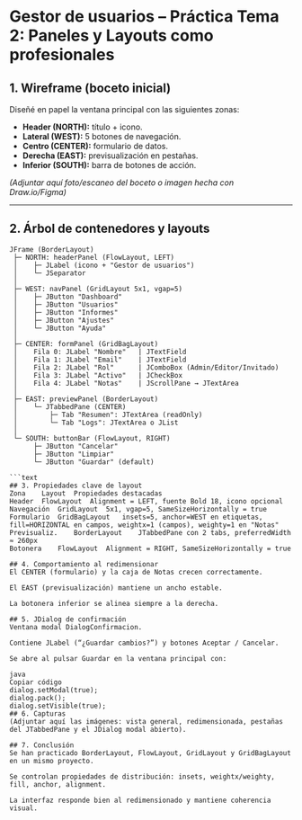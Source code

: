 # Gestor de usuarios – Práctica Tema 2: Paneles y Layouts como profesionales

## 1. Wireframe (boceto inicial)
Diseñé en papel la ventana principal con las siguientes zonas:

- **Header (NORTH):** título + icono.
- **Lateral (WEST):** 5 botones de navegación.
- **Centro (CENTER):** formulario de datos.
- **Derecha (EAST):** previsualización en pestañas.
- **Inferior (SOUTH):** barra de botones de acción.

*(Adjuntar aquí foto/escaneo del boceto o imagen hecha con Draw.io/Figma)*

---

## 2. Árbol de contenedores y layouts

```text
JFrame (BorderLayout)
 ├─ NORTH: headerPanel (FlowLayout, LEFT)
 │    ├─ JLabel (icono + "Gestor de usuarios")
 │    └─ JSeparator
 │
 ├─ WEST: navPanel (GridLayout 5x1, vgap=5)
 │    ├─ JButton "Dashboard"
 │    ├─ JButton "Usuarios"
 │    ├─ JButton "Informes"
 │    ├─ JButton "Ajustes"
 │    └─ JButton "Ayuda"
 │
 ├─ CENTER: formPanel (GridBagLayout)
 │    Fila 0: JLabel "Nombre"   | JTextField
 │    Fila 1: JLabel "Email"    | JTextField
 │    Fila 2: JLabel "Rol"      | JComboBox (Admin/Editor/Invitado)
 │    Fila 3: JLabel "Activo"   | JCheckBox
 │    Fila 4: JLabel "Notas"    | JScrollPane → JTextArea
 │
 ├─ EAST: previewPanel (BorderLayout)
 │    └─ JTabbedPane (CENTER)
 │        ├─ Tab "Resumen": JTextArea (readOnly)
 │        └─ Tab "Logs": JTextArea o JList
 │
 └─ SOUTH: buttonBar (FlowLayout, RIGHT)
      ├─ JButton "Cancelar"
      ├─ JButton "Limpiar"
      └─ JButton "Guardar" (default)

```text
## 3. Propiedades clave de layout
Zona	Layout	Propiedades destacadas
Header	FlowLayout	Alignment = LEFT, fuente Bold 18, icono opcional
Navegación	GridLayout	5x1, vgap=5, SameSizeHorizontally = true
Formulario	GridBagLayout	insets=5, anchor=WEST en etiquetas, fill=HORIZONTAL en campos, weightx=1 (campos), weighty=1 en "Notas"
Previsualiz.	BorderLayout	JTabbedPane con 2 tabs, preferredWidth ≈ 260px
Botonera	FlowLayout	Alignment = RIGHT, SameSizeHorizontally = true

## 4. Comportamiento al redimensionar
El CENTER (formulario) y la caja de Notas crecen correctamente.

El EAST (previsualización) mantiene un ancho estable.

La botonera inferior se alinea siempre a la derecha.

## 5. JDialog de confirmación
Ventana modal DialogConfirmacion.

Contiene JLabel (“¿Guardar cambios?”) y botones Aceptar / Cancelar.

Se abre al pulsar Guardar en la ventana principal con:

java
Copiar código
dialog.setModal(true);
dialog.pack();
dialog.setVisible(true);
## 6. Capturas
(Adjuntar aquí las imágenes: vista general, redimensionada, pestañas del JTabbedPane y el JDialog modal abierto).

## 7. Conclusión
Se han practicado BorderLayout, FlowLayout, GridLayout y GridBagLayout en un mismo proyecto.

Se controlan propiedades de distribución: insets, weightx/weighty, fill, anchor, alignment.

La interfaz responde bien al redimensionado y mantiene coherencia visual.
